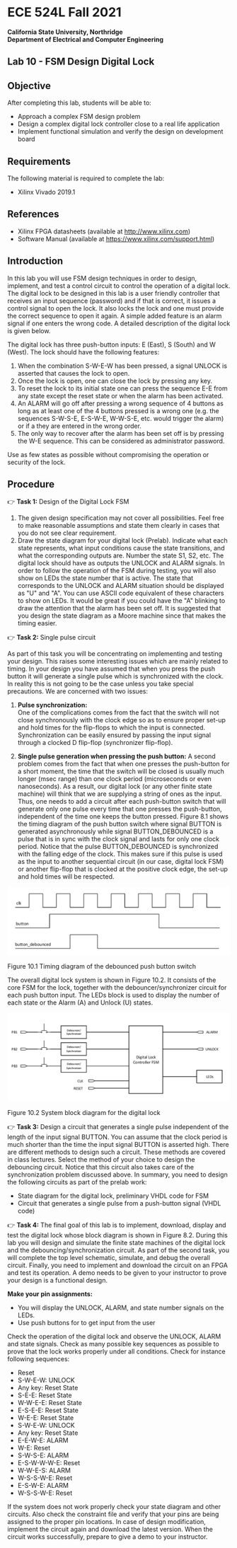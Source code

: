 # ECE 524L Fall 2021
**California State University, Northridge**  
**Department of Electrical and Computer Engineering**  

## Lab 10 - FSM Design Digital Lock

## Objective

After completing this lab, students will be able to:
- Approach a complex FSM design problem
- Design a complex digital lock controller close to a real life application
- Implement functional simulation and verify the design on development board

## Requirements

The following material is required to complete the lab:
- Xilinx Vivado 2019.1

## References

- Xilinx FPGA datasheets (available at http://www.xilinx.com)
- Software Manual (available at https://www.xilinx.com/support.html)

## Introduction

In this lab you will use FSM design techniques in order to design, implement, and test a control circuit to control the operation of a digital lock. The digital lock to be designed in this lab is a user friendly controller that receives an input sequence (password) and if that is correct, it issues a control signal to open the lock. It also locks the lock and one must provide the correct sequence to open it again. A simple added feature is an alarm signal if one enters the wrong code. A detailed description of the digital lock is given below.

The digital lock has three push-button inputs: E (East), S (South) and W (West). The lock should have the following features:

1. When the combination S-W-E-W has been pressed, a signal UNLOCK is asserted that causes the lock to open.
2. Once the lock is open, one can close the lock by pressing any key.
3. To reset the lock to its initial state one can press the sequence E-E from any state except the reset state or when the alarm has been activated.
4. An ALARM will go off after pressing a wrong sequence of 4 buttons as long as at least one of the 4 buttons pressed is a wrong one (e.g. the sequences S-W-S-E, E-S-W-E, W-W-S-E, etc. would trigger the alarm) or if a they are entered in the wrong order.
5. The only way to recover after the alarm has been set off is by pressing the W-E sequence. This can be considered as administrator password.

Use as few states as possible without compromising the operation or security of the lock. 

## Procedure

:point_right: **Task 1:** Design of the Digital Lock FSM

1. The given design specification may not cover all possibilities. Feel free to make reasonable assumptions and state them clearly in cases that you do not see clear requirement.
2. Draw the state diagram for your digital lock (Prelab). Indicate what each state represents, what input conditions cause the state transitions, and what the corresponding outputs are. Number the state S1, S2, etc. The digital lock should have as outputs the UNLOCK and ALARM signals. In order to follow the operation of the FSM during testing, you will also show on LEDs the state number that is active. The state that corresponds to the UNLOCK and ALARM situation should be displayed as "U" and "A". You can use ASCII code equivalent of these characters to show on LEDs. It would be great if you could have the "A" blinking to draw the attention that the alarm has been set off. It is suggested that you design the state diagram as a Moore machine since that makes the timing easier.

:point_right: **Task 2:** Single pulse circuit

As part of this task you will be concentrating on implementing and testing your design. This raises some interesting issues which are mainly related to timing. In your design you have assumed that when you press the push button it will generate a single pulse which is synchronized with the clock. In reality this is not going to be the case unless you take special precautions. We are concerned with two issues:

1. **Pulse synchronization:**  
One of the complications comes from the fact that the switch will not close synchronously with the clock edge so as to ensure proper set-up and hold times for the flip-flops to which the input is connected. Synchronization can be easily ensured by passing the input signal through a clocked D flip-flop (synchronizer flip-flop).

2. **Single pulse generation when pressing the push button:**
A second problem comes from the fact that when one presses the push-button for a short moment, the time that the switch will be closed is usually much longer (msec range) than one clock period (microseconds or even nanoseconds). As a result, our digital lock (or any other finite state machine) will think that we are supplying a string of ones as the input. Thus, one needs to add a circuit after each push-button switch that will generate only one pulse every time that one presses the push-button, independent of the time one keeps the button pressed. Figure 8.1 shows the timing diagram of the push button switch where signal BUTTON is generated asynchronously while signal BUTTON_DEBOUNCED is a pulse that is in sync with the clock signal and lasts for only one clock period. Notice that the pulse BUTTON_DEBOUNCED is synchronized with the falling edge of the clock. This makes sure if this pulse is used as the input to another sequential circuit (in our case, digital lock FSM) or another flip-flop that is clocked at the positive clock edge, the set-up and hold times will be respected.

![Timing diagram of the debounced push button switch](./img/lab10_diagram_1.png)

Figure 10.1 Timing diagram of the debounced push button switch 

The overall digital lock system is shown in Figure 10.2. It consists of the core FSM for the lock, together with the debouncer/synchronizer circuit for each push button input. The LEDs block is used to display the number of each state or the Alarm (A) and Unlock (U) states.


![System block diagram for the digital lock](./img/lab10_diagram_2.png)

Figure 10.2 System block diagram for the digital lock

:point_right: **Task 3:** Design a circuit that generates a single pulse independent of the length of the input signal BUTTON. You can assume that the clock period is much shorter than the time the input signal BUTTON is asserted high. There are different methods to design such a circuit. These methods are covered in class lectures. Select the method of your choice to design the debouncing circuit. Notice that this circuit also takes care of the synchronization problem discussed above. In summary, you need to design the following circuits as part of the prelab work:

- State diagram for the digital lock, preliminary VHDL code for FSM
- Circuit that generates a single pulse from a push-button signal (VHDL code)

:point_right: **Task 4:** The final goal of this lab is to implement, download, display and test the digital lock whose block diagram is shown in Figure 8.2. During this lab you will design and simulate the finite state machines of the digital lock and the debouncing/synchronization circuit. As part of the second task, you will complete the top level schematic, simulate, and debug the overall circuit. Finally, you need to implement and download the circuit on an FPGA and test its operation. A demo needs to be given to your instructor to prove your design is a functional design.
	
**Make your pin assignments:**  

- You will display the UNLOCK, ALARM, and state number signals on the LEDs.
- Use push buttons for to get input from the user

Check the operation of the digital lock and observe the UNLOCK, ALARM and state signals. Check as many possible key sequences as possible to prove that the lock works properly under all conditions. Check for instance following sequences:

- Reset
- S-W-E-W: UNLOCK
- Any key: Reset State
- S-E-E: Reset State
- W-W-E-E: Reset State
- E-S-E-E: Reset State
- W-E-E: Reset State
- S-W-E-W: UNLOCK
- Any key: Reset State
- E-E-W-E: ALARM
- W-E: Reset
- S-W-S-E: ALARM
- E-S-W-W-W-E: Reset
- W-W-E-S: ALARM
- W-S-S-W-E: Reset
- E-S-W-E: ALARM
- W-S-S-W-E: Reset

If the system does not work properly check your state diagram and other circuits. Also check the constraint file and verify that your pins are being assigned to the proper pin locations. In case of design modification, implement the circuit again and download the latest version. When the circuit works successfully, prepare to give a demo to your instructor.
